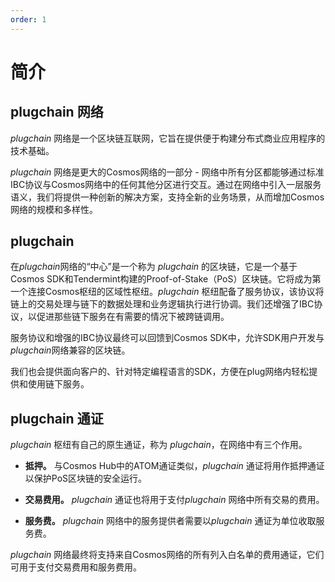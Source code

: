 ```yaml
---
order: 1
---
```


# 简介

## plugchain 网络

*plugchain* 网络是一个区块链互联网，它旨在提供便于构建分布式商业应用程序的技术基础。


*plugchain* 网络是更大的Cosmos网络的一部分 - 网络中所有分区都能够通过标准IBC协议与Cosmos网络中的任何其他分区进行交互。通过在网络中引入一层服务语义，我们将提供一种创新的解决方案，支持全新的业务场景，从而增加Cosmos网络的规模和多样性。

## plugchain 

在*plugchain*网络的“中心”是一个称为 *plugchain* 的区块链，它是一个基于Cosmos SDK和Tendermint构建的Proof-of-Stake（PoS）区块链。它将成为第一个连接Cosmos枢纽的区域性枢纽。*plugchain* 枢纽配备了服务协议，该协议将链上的交易处理与链下的数据处理和业务逻辑执行进行协调。我们还增强了IBC协议，以促进那些链下服务在有需要的情况下被跨链调用。

服务协议和增强的IBC协议最终可以回馈到Cosmos SDK中，允许SDK用户开发与*plugchain*网络兼容的区块链。

我们也会提供面向客户的、针对特定编程语言的SDK，方便在plug网络内轻松提供和使用链下服务。

## plugchain 通证

*plugchain* 枢纽有自己的原生通证，称为 *plugchain*，在网络中有三个作用。

* **抵押。** 与Cosmos Hub中的ATOM通证类似，*plugchain* 通证将用作抵押通证以保护PoS区块链的安全运行。

* **交易费用。** *plugchain* 通证也将用于支付*plugchain* 网络中所有交易的费用。

* **服务费。** *plugchain* 网络中的服务提供者需要以*plugchain* 通证为单位收取服务费。

*plugchain* 网络最终将支持来自Cosmos网络的所有列入白名单的费用通证，它们可用于支付交易费用和服务费用。

